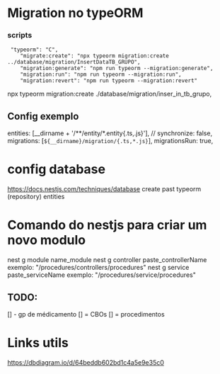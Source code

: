 # Migration no typeORM

### scripts

```
 "typeorm": "C",
    "migrate:create": "npx typeorm migration:create ../database/migration/InsertDataTB_GRUPO",
    "migration:generate": "npm run typeorm --migration:generate",
    "migration:run": "npm run typeorm --migration:run",
    "migration:revert": "npm run typeorm --migration:revert"
```

npx typeorm migration:create ./database/migration/inser_in_tb_grupo,

## Config exemplo

entities: [__dirname + '/**/entity/*.entity{.ts,.js}'],
// synchronize: false,
migrations: [`${__dirname}/migration/{.ts,*.js}`],
migrationsRun: true,

# config database

https://docs.nestjs.com/techniques/database
create past typeorm (repository)
entities

# Comando do nestjs para criar um novo modulo

nest g module name_module
nest g controller paste_controllerName exemplo: "/procedures/controllers/procedures"
nest g service paste_serviceName exemplo: "/procedures/service/procedures"

## TODO:

[] - gp de médicamento
[] = CBOs
[] = procedimentos

# Links utils

https://dbdiagram.io/d/64beddb602bd1c4a5e9e35c0
